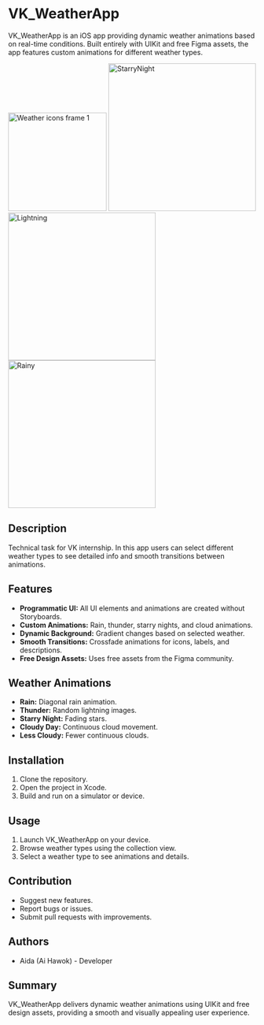 # VK_WeatherApp

VK_WeatherApp is an iOS app providing dynamic weather animations based on real-time conditions. 
Built entirely with UIKit and free Figma assets, the app features custom animations for different weather types.

<img width="200" alt="Weather icons frame 1" src="https://github.com/user-attachments/assets/c6407ccf-889d-476f-8a7f-a2246da7912b">

<img width="300" alt="StarryNight" src="https://github.com/user-attachments/assets/437e9eaf-7c85-4dda-b4f6-ea3428abb00a">
<img width="300" alt="Lightning" src="https://github.com/user-attachments/assets/781a77d2-dc7b-41b8-b413-4ae832ef81d6">
<img width="300" alt="Rainy" src = "https://github.com/user-attachments/assets/c40c1c97-ace6-4c06-a6cd-34712dfd1913">



## Description

Technical task for VK internship. In this app users can select different weather types to see detailed info and smooth transitions between animations.

## Features
- **Programmatic UI:** All UI elements and animations are created without Storyboards.
- **Custom Animations:** Rain, thunder, starry nights, and cloud animations.
- **Dynamic Background:** Gradient changes based on selected weather.
- **Smooth Transitions:** Crossfade animations for icons, labels, and descriptions.
- **Free Design Assets:** Uses free assets from the Figma community.

## Weather Animations
- **Rain:** Diagonal rain animation.
- **Thunder:** Random lightning images.
- **Starry Night:** Fading stars.
- **Cloudy Day:** Continuous cloud movement.
- **Less Cloudy:** Fewer continuous clouds.

## Installation

1. Clone the repository.
2. Open the project in Xcode.
3. Build and run on a simulator or device.

## Usage

1. Launch VK_WeatherApp on your device.
2. Browse weather types using the collection view.
3. Select a weather type to see animations and details.

## Contribution

- Suggest new features.
- Report bugs or issues.
- Submit pull requests with improvements.

## Authors

- Aida (Ai Hawok) - Developer

## Summary

VK_WeatherApp delivers dynamic weather animations using UIKit and free design assets, providing a smooth and visually appealing user experience.
